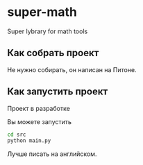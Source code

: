 # super-math
Super lybrary for math tools

## Как собрать проект
Не нужно собирать, он написан на Питоне.

## Как запустить проект
Проект в разработке

Вы можете запустить
```bash
cd src
python main.py
```
Лучше писать на английском.